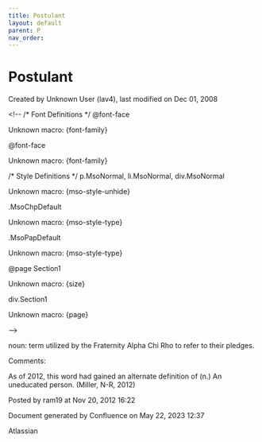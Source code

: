 ```yaml
---
title: Postulant
layout: default
parent: P
nav_order:
---
```


# Postulant

Created by  Unknown User (lav4), last modified on Dec 01, 2008

&lt;!--  /* Font Definitions */  @font-face 	

Unknown macro: {font-family} 

@font-face 	

Unknown macro: {font-family} 

/* Style Definitions */  p.MsoNormal, li.MsoNormal, div.MsoNormal 	

Unknown macro: {mso-style-unhide} 

.MsoChpDefault 	

Unknown macro: {mso-style-type} 

.MsoPapDefault 	

Unknown macro: {mso-style-type} 

@page Section1 	

Unknown macro: {size} 

div.Section1 	

Unknown macro: {page} 

--&gt;

noun: term utilized by the Fraternity Alpha Chi Rho to refer to their pledges.

Comments:

As of 2012, this word had gained an alternate definition of (n.) An uneducated person. (Miller, N-R, 2012)

Posted by ram19 at Nov 20, 2012 16:22

Document generated by Confluence on May 22, 2023 12:37

Atlassian
